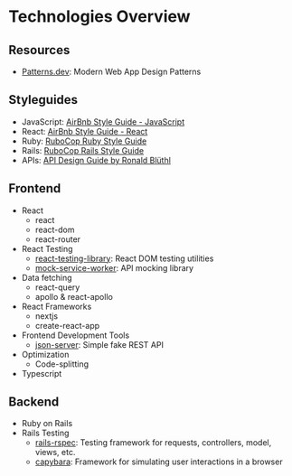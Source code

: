 # Technologies Overview


## Resources
- [Patterns.dev](https://www.patterns.dev/): Modern Web App Design Patterns


## Styleguides
- JavaScript: [AirBnb Style Guide - JavaScript](https://github.com/airbnb/javascript)
- React: [AirBnb Style Guide - React](https://github.com/airbnb/javascript/tree/master/react)
- Ruby: [RuboCop Ruby Style Guide](https://github.com/rubocop/ruby-style-guide)
- Rails: [RuboCop Rails Style Guide](https://github.com/rubocop/rails-style-guide)
- APIs: [API Design Guide by Ronald Blüthl](https://r.bluethl.net/how-to-design-better-apis)


## Frontend

- React
  - react
  - react-dom
  - react-router
- React Testing
  - [react-testing-library](react-testing.md#react-testing-library): React DOM testing utilities
  - [mock-service-worker](react-testing.md#mock-service-worker): API mocking library
- Data fetching
  - react-query
  - apollo & react-apollo
- React Frameworks
  - nextjs
  - create-react-app
- Frontend Development Tools  
  - [json-server](frontend-development-tools.md#json-server): Simple fake REST API
- Optimization
  - Code-splitting
- Typescript


## Backend

- Ruby on Rails
- Rails Testing
  - [rails-rspec](rails-testing.md#rails-rspec): Testing framework for requests, controllers, model, views, etc.
  - [capybara](rails-testing.md#capybara): Framework for simulating user interactions in a browser
